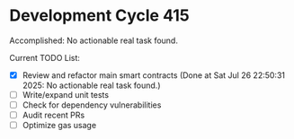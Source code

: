 # Development Cycle 415

Accomplished: No actionable real task found.

Current TODO List:

- [x] Review and refactor main smart contracts  (Done at Sat Jul 26 22:50:31 2025: No actionable real task found.)
- [ ] Write/expand unit tests
- [ ] Check for dependency vulnerabilities
- [ ] Audit recent PRs
- [ ] Optimize gas usage